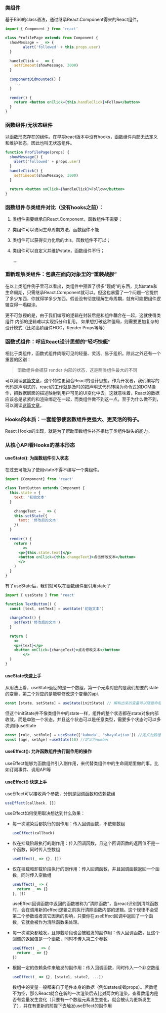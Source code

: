 ### 类组件

基于ES6的class语法，通过继承React.Component得来的React组件。

```jsx
import { Component } from 'react'

class ProfilePage extends from Component {
  showMessage = _ => {
		alert('followed' + this.props.user)
  }
  
  handleClick = _ => {
    setTimeout(showMessage, 3000)
  }
  
  componentDidMounted() {
    ...
  }
  
  render() {
    return <button onClick={this.handleClick}>Follow</button>
  }
}
```



### 函数组件/无状态组件

以函数形态存在的组件。在早期react版本中没有hooks，函数组件内部无法定义和维护状态，因此也叫无状态组件。

```jsx
function ProfilePage(props) {
  showMessage() {
    alert('followed' + props.user)
  }
  handleClick() {
    setTimeout(showMessage, 3000)
  }
  
  return <button onClick={handleClick}>Follow</button>
}
```



### 函数组件与类组件对比（没有hooks之前）：

1. 类组件需要继承自React.Component，函数组件不需要；

2. 类组件可以访问生命周期方法，函数组件不能

3. 类组件可以获得实力化后的this，函数组件不可以；

4. 类组件可以自定义并维护state，函数组件不行；

   ....

### 重新理解类组件：包裹在面向对象里的“重装战舰”

在以上类组件例子里可以看出，类组件中预置了很多“现成”的东西，比如state和生命周期，只需继承React.Component就可以。但这也暴露了一个问题--它提供了多少东西，你就得学多少东西。假设没有彻底理解生命周期，就有可能把组件逻辑变得一塌糊涂。

更不可忽视的是，由于我们编写的逻辑在封装后是和组件耦合在一起，这就使得类组件 内部的逻辑难以实现拆分和复用。 如果想打破这种僵局，则需要更加复杂的设计模式（比如高阶组件HOC，Render Props等等）

### 函数式组件：呼应React设计思想的“轻巧快艇”

相比于类组件，函数式组件肉眼可见的轻量、灵活、易于组织。除此之外还有一个重要的区别：

> 函数组件会捕获 render 内部的状态，这是两类组件最大的不同

可以阅读[这篇文章](https://overreacted.io/zh-hans/how-are-function-components-different-from-classes/)，这个特性更契合React的设计思想。作为开发者，我们编写的代码是声明式的，react的工作就是及时的把声明式代码转换为命令式的DOM操作，把数据层面的描述映射到用户可见的UI变化中去。这就意味着，React的数据应该总是紧紧的和渲染绑定在一起，而类组件做不到这一点。至于为什么做不到，可以阅读[这篇文章](https://overreacted.io/zh-hans/how-are-function-components-different-from-classes/)。

### Hooks的本质：一套能够使函数组件更强大、更灵活的钩子。

React Hooks的出现，就是为了帮助函数组件补齐相比于类组件缺失的能力。

### 从核心API看Hooks的基本形态

#### useState(): 为函数组件引入状态

在过去可能为了使用state不得不编写一个类组件。

```jsx
import {Component} from 'react'

class TextButton extends Component {
  this.state = {
    text: '初始文本'
  }
	
	changeText = _ => {
    this.setState({
      text: '修改后的文本'
    })
  }
  
  render() {
    return (
    	<>
      <p>{this.state.text}</p>
      <button onClick={this.changeText}>点击修改文本</button>
      </>
    )
  }
}
```

有了useState后，我们就可以在函数组件里引用state了

```jsx
import { useState } from 'react'

function TextButton() {
  const [text, setText] = useState('初始文本')
  
  changeText() {
    setText('修改后的文本')
  }
  
  return (
  	<>
    <p>{text}</p>
    <button onClick={changeText}>点击修改文本</button>
		</>
  )
}
```



#### useState快速上手

从用法上看，useState返回的是一个数组，第一个元素对应的是我们想要的state的变量，第二个对应的是能够修改这个变量的api.

```js
const [state, setState] = useState(initState) // 解构出来的变量可以随意命名，语法上不报错
```

但这个initState并不像类组件中的state一样，组件的整个状态都在state对象内部收敛，而是单独一个状态，并且这个状态可以是任意类型，需要多个状态时可以多次调用useState

```js
const [role, setRole] = useState(['kabuda', 'shayulajiao']) //定义为数组
const [age, setAge] =useState(10) //定义为number
```

#### useEffect(): 允许函数组件执行副作用的操作

useEffect能够为函数组件引入副作用，来代替类组件中的生命周期里做的事。比如订阅事件、调用API等

#### useEffect() 快速上手

useEffect可以接收两个参数，分别是回调函数和依赖数组

```js
useEffect(callback, [])
```

useEffect如何使用取决想达到什么效果：

* 每一次渲染后都执行的副作用：传入回调函数，不依赖数组

  ```js
  useEffect(callback)
  ```

* 仅在挂载阶段执行的副作用：传入回调函数，且这个回调函数的返回值不是一个函数，同时传入空数组

  ```js
  useEffect(_ => {}, [])
  ```

* 仅在挂载和卸载阶段执行的副作用：传入回调函数，并且回调函数返回一个函数，同时传入空数组

  ```js
  useEffect(_ => {
  	return _ => {}
  }, [])
  ```

  useEffect回调函数中返回的函数被称为“清除函数”，当react识别到清除函数时，会在调用新的effect逻辑之前执行清除函数内部的逻辑。这个规律不会受第二个参数或者其它因素的影响，只要你在useEffect回调中返回了一个函数，它就会被作为清除函数来处理。

* 每一次渲染都触发，且卸载阶段也会被触发的副作用：传入回调函数，且这个回调的返回值是一个函数，同时不传入第二个参数

  ```js
  useEffect( _ => {
    return _ => {}
  })
  ```

* 根据一定的依赖条件来触发的副作用：传入回调函数，同时传入一个非空数组

  ```js
  useEffect(_ => {}, [state1, state2, ...])
  ```

  数组中的变量一般都来自于组件本身的数据（例如state或者props）。若数组不为空，那么React就会在新的一次渲染后去比对两次的渲染，查看数组内是否有变量发生变化（只要有一个数组元素发生变化，就会被认为更新发生了），并在有更新的前提下去触发useEffect的副作用